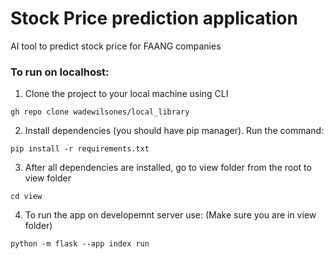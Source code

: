 # Stock Price prediction application
AI tool to predict stock price for FAANG companies

### To run on localhost:

1. Clone the project to your local machine using CLI
```
gh repo clone wadewilsones/local_library
```
2. Install dependencies (you should have pip manager). Run the command:
```
pip install -r requirements.txt
```
3. After all dependencies are installed, go to view folder from the root to view folder
```
cd view
```
4. To run the app on developemnt server use: (Make sure you are in view folder)
```
python -m flask --app index run
```

